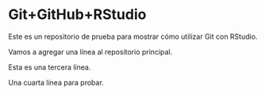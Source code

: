 # Git+GitHub+RStudio

Este es un repositorio de prueba para mostrar cómo utilizar Git con RStudio.

Vamos a agregar una línea al repositorio principal.

Esta es una tercera línea.

Una cuarta línea para probar.

